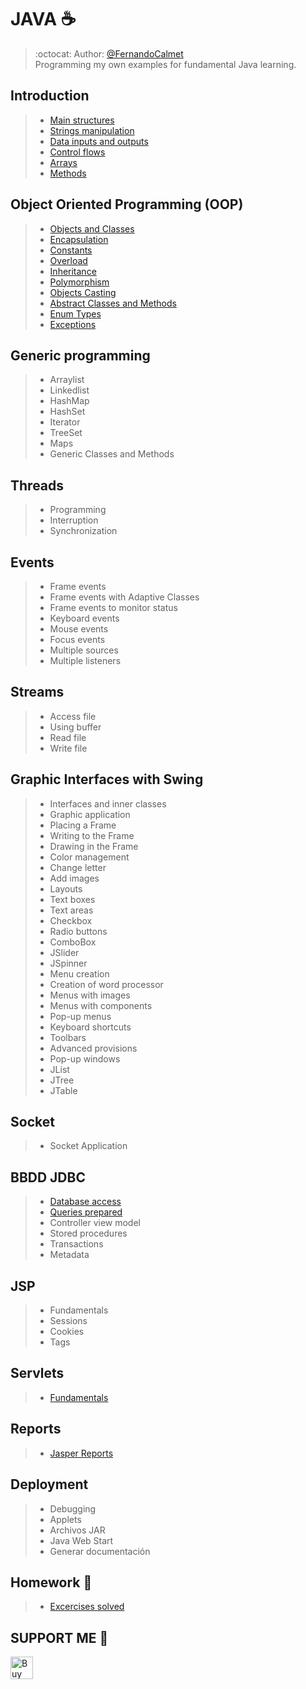 # JAVA :coffee:
> :octocat: Author: [@FernandoCalmet](https://github.com/FernandoCalmet)  
Programming my own examples for fundamental Java learning.
  
  
## Introduction
> - [Main structures](01-Introduccion/01_EstructurasPrincipales)
> - [Strings manipulation](https://github.com/FernandoCalmet/Learning-Java/tree/master/01-Introduccion/02_ManipulacionCadenas)
> - [Data inputs and outputs](https://github.com/FernandoCalmet/Learning-Java/tree/master/01-Introduccion/03_EntradasSalidasDatos)
> - [Control flows](https://github.com/FernandoCalmet/Learning-Java/tree/master/01-Introduccion/04_FlujoControl)
> - [Arrays](https://github.com/FernandoCalmet/Learning-JAVA/tree/master/01-Introduccion/05_Arreglos)
> - [Methods](https://github.com/FernandoCalmet/Learning-Java/tree/master/01-Introduccion/06_Metodos)
  
## Object Oriented Programming (OOP)
> - [Objects and Classes](https://github.com/FernandoCalmet/Learning-Java/tree/master/02-POO/ClasesObjetos/src)
> - [Encapsulation](https://github.com/FernandoCalmet/Learning-Java/tree/master/02-POO/Encapsulamiento/src)
> - [Constants](https://github.com/FernandoCalmet/Learning-Java/tree/master/02-POO/Constantes/src)
> - [Overload](https://github.com/FernandoCalmet/Learning-Java/tree/master/02-POO/Sobrecarga/src)
> - [Inheritance](https://github.com/FernandoCalmet/Learning-Java/tree/master/02-POO/Herencia/src)
> - [Polymorphism](https://github.com/FernandoCalmet/Learning-Java/tree/master/02-POO/Polimorfismo/src)
> - [Objects Casting](https://github.com/FernandoCalmet/Learning-Java/tree/master/02-POO/CastingObjetos/src)
> - [Abstract Classes and Methods](https://github.com/FernandoCalmet/Learning-Java/tree/master/02-POO/ClasesMetodosAbstractos/src)
> - [Enum Types](https://github.com/FernandoCalmet/Learning-Java/tree/master/02-POO/TiposEnumerados/src)
> - [Exceptions](https://github.com/FernandoCalmet/Learning-Java/tree/master/02-POO/Excepciones/src)
  
## Generic programming
> - Arraylist
> - Linkedlist
> - HashMap
> - HashSet
> - Iterator
> - TreeSet
> - Maps
> - Generic Classes and Methods
  
## Threads
> - Programming
> - Interruption
> - Synchronization
  
## Events
> - Frame events
> - Frame events with Adaptive Classes
> - Frame events to monitor status
> - Keyboard events
> - Mouse events
> - Focus events
> - Multiple sources
> - Multiple listeners
  
## Streams
> - Access file
> - Using buffer
> - Read file
> - Write file
  
## Graphic Interfaces with Swing
> - Interfaces and inner classes
> - Graphic application
> - Placing a Frame
> - Writing to the Frame
> - Drawing in the Frame
> - Color management
> - Change letter
> - Add images
> - Layouts
> - Text boxes
> - Text areas
> - Checkbox
> - Radio buttons
> - ComboBox
> - JSlider
> - JSpinner
> - Menu creation
> - Creation of word processor
> - Menus with images
> - Menus with components
> - Pop-up menus
> - Keyboard shortcuts
> - Toolbars
> - Advanced provisions
> - Pop-up windows
> - JList
> - JTree
> - JTable
  
## Socket
> - Socket Application
  
## BBDD JDBC
> - [Database access](https://github.com/FernandoCalmet/Learning-Java/tree/master/10-BBDD-JDBC/BBDD_JDBC/src/Acceso)
> - [Queries prepared](https://github.com/FernandoCalmet/Learning-Java/tree/master/10-BBDD-JDBC/BBDD_JDBC/src/ConsultasPreparadas)
> - Controller view model
> - Stored procedures
> - Transactions
> - Metadata
  
## JSP
> - Fundamentals
> - Sessions
> - Cookies
> - Tags
  
## Servlets
> - [Fundamentals](https://github.com/FernandoCalmet/Learning-Java/tree/master/12-Servlets)

## Reports
> - [Jasper Reports](https://github.com/FernandoCalmet/Learning-Java/tree/master/14-Reportes)
  
## Deployment
> - Debugging
> - Applets
> - Archivos JAR
> - Java Web Start
> - Generar documentación

## Homework :scroll:
> - [Excercises solved](https://github.com/FernandoCalmet/Learning-JAVA/tree/master/Ejercicios)
  
  
## SUPPORT ME :sparkling_heart:
<a href='https://ko-fi.com/fernandocalmet' target='_blank'>
  <img height='36' style='border:0px;height:36px;' src='https://az743702.vo.msecnd.net/cdn/kofi3.png?v=2' border='0' alt='Buy Me a Coffee at ko-fi.com' />
</a>